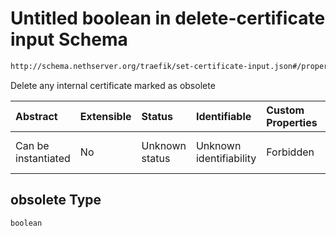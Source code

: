 # Untitled boolean in delete-certificate input Schema

```txt
http://schema.nethserver.org/traefik/set-certificate-input.json#/properties/obsolete
```

Delete any internal certificate marked as obsolete

| Abstract            | Extensible | Status         | Identifiable            | Custom Properties | Additional Properties | Access Restrictions | Defined In                                                                                |
| :------------------ | :--------- | :------------- | :---------------------- | :---------------- | :-------------------- | :------------------ | :---------------------------------------------------------------------------------------- |
| Can be instantiated | No         | Unknown status | Unknown identifiability | Forbidden         | Allowed               | none                | [set-certificate-input.json\*](traefik/set-certificate-input.json "open original schema") |

## obsolete Type

`boolean`
